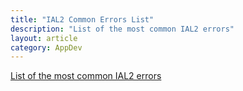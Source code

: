 ```yaml
---
title: "IAL2 Common Errors List"
description: "List of the most common IAL2 errors"
layout: article
category: AppDev
---
```


[List of the most common IAL2 errors](https://docs.google.com/document/d/1Ij1uvj8AoqYcqzMoyHv9Cz_F8urmBAoMzjkzpRn4pZU)
